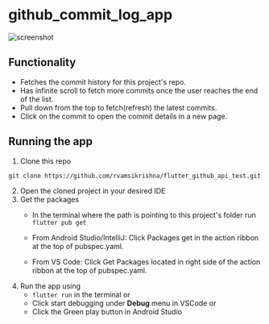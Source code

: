 # github_commit_log_app

![screenshot](https://user-images.githubusercontent.com/31307345/71818543-57487d80-30af-11ea-8508-b6b8f1d3f3ae.jpg)

## Functionality
* Fetches the commit history for this project's repo.
* Has infinite scroll to fetch more commits once the user reaches the end of the list.
* Pull down from the top to fetch(refresh) the latest commits.
* Click on the commit to open the commit details in a new page.

## Running the app
1. Clone this repo
  ```
  git clone https://github.com/rvamsikrishna/flutter_github_api_test.git
  ```
  2. Open the cloned project in your desired IDE
  3. Get the packages
     * In the terminal where the path is pointing to this project's folder run `flutter pub get`
  
  
      * From Android Studio/IntelliJ: Click Packages get in the action ribbon at the top of pubspec.yaml.
   
      * From VS Code: Click Get Packages located in right side of the action ribbon at the top of pubspec.yaml.
  4. Run the app using
     * `flutter run` in the terminal or 
     *  Click start debugging under **Debug** menu in VSCode or 
     *  Click the Green play button in Android Studio

